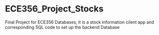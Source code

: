 # ECE356_Project_Stocks
Final Project for ECE356 Databases, it is a stock information cilent app and corresponding SQL code to set up the backend Database
